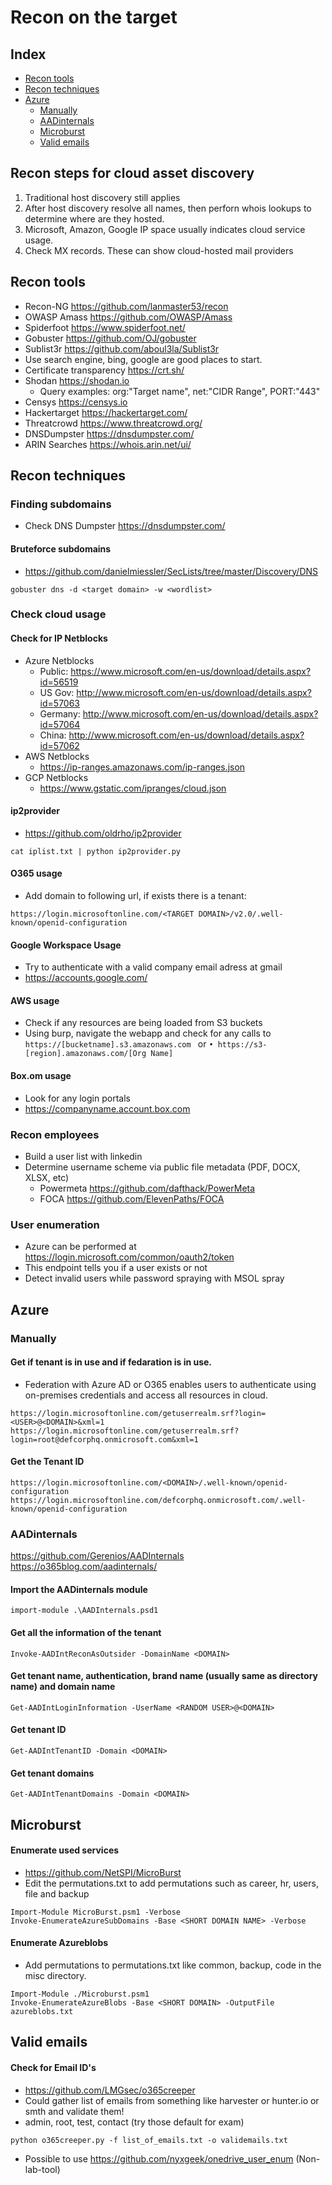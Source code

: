 # Recon on the target
## Index

* [Recon tools](#Recon-tools)
* [Recon techniques](#Recon-techniques)
* [Azure](#Azure)
  * [Manually](#Manually)
  * [AADinternals](#AADinternals)
  * [Microburst](#Microburst)
  * [Valid emails](#Valid-emails)

## Recon steps for cloud asset discovery
1. Traditional host discovery still applies
2. After host discovery resolve all names, then perforn whois lookups to determine where are they hosted.
3. Microsoft, Amazon, Google IP space usually indicates cloud service usage.
4. Check MX records. These can show cloud-hosted mail providers

## Recon tools
- Recon-NG https://github.com/lanmaster53/recon
- OWASP Amass https://github.com/OWASP/Amass 
- Spiderfoot https://www.spiderfoot.net/ 
- Gobuster https://github.com/OJ/gobuster 
- Sublist3r https://github.com/aboul3la/Sublist3r
- Use search engine, bing, google are good places to start.
- Certificate transparency https://crt.sh/
- Shodan https://shodan.io
  - Query examples: org:"Target name", net:"CIDR Range", PORT:"443" 
- Censys https://censys.io
- Hackertarget https://hackertarget.com/
- Threatcrowd https://www.threatcrowd.org/
- DNSDumpster https://dnsdumpster.com/
- ARIN Searches https://whois.arin.net/ui/

## Recon techniques
### Finding subdomains
- Check DNS Dumpster https://dnsdumpster.com/

#### Bruteforce subdomains
- https://github.com/danielmiessler/SecLists/tree/master/Discovery/DNS
```
gobuster dns -d <target domain> -w <wordlist>
```
### Check cloud usage
#### Check for IP Netblocks
- Azure Netblocks
  - Public: https://www.microsoft.com/en-us/download/details.aspx?id=56519 
  - US Gov: http://www.microsoft.com/en-us/download/details.aspx?id=57063 
  - Germany: http://www.microsoft.com/en-us/download/details.aspx?id=57064 
  - China: http://www.microsoft.com/en-us/download/details.aspx?id=57062
- AWS Netblocks
  - https://ip-ranges.amazonaws.com/ip-ranges.json
- GCP Netblocks
  - https://www.gstatic.com/ipranges/cloud.json

#### ip2provider
- https://github.com/oldrho/ip2provider
```
cat iplist.txt | python ip2provider.py
```

#### O365 usage
- Add domain to following url, if exists there is a tenant: 
```
https://login.microsoftonline.com/<TARGET DOMAIN>/v2.0/.well-known/openid-configuration
```

#### Google Workspace Usage
- Try to authenticate with a valid company email adress at gmail
- https://accounts.google.com/

#### AWS usage
- Check if any resources are being loaded from S3 buckets
- Using burp, navigate the webapp and check for any calls to ```https://[bucketname].s3.amazonaws.com ``` or  ```• https://s3-[region].amazonaws.com/[Org Name]```

#### Box.om usage
- Look for any login portals
- https://companyname.account.box.com

### Recon employees
- Build a user list with linkedin
- Determine username scheme via public file metadata (PDF, DOCX, XLSX, etc)
  - Powermeta https://github.com/dafthack/PowerMeta
  - FOCA https://github.com/ElevenPaths/FOCA

### User enumeration
- Azure can be performed at https://login.microsoft.com/common/oauth2/token
- This endpoint tells you if a user exists or not
- Detect invalid users while password spraying with MSOL spray

## Azure
### Manually
#### Get if tenant is in use and if fedaration is in use.
- Federation with Azure AD or O365 enables users to authenticate using on-premises credentials and access all resources in cloud.
```
https://login.microsoftonline.com/getuserrealm.srf?login=<USER>@<DOMAIN>&xml=1
https://login.microsoftonline.com/getuserrealm.srf?login=root@defcorphq.onmicrosoft.com&xml=1
```

#### Get the Tenant ID
```
https://login.microsoftonline.com/<DOMAIN>/.well-known/openid-configuration
https://login.microsoftonline.com/defcorphq.onmicrosoft.com/.well-known/openid-configuration
```

### AADinternals
https://github.com/Gerenios/AADInternals
https://o365blog.com/aadinternals/

#### Import the AADinternals module
```
import-module .\AADInternals.psd1
```

#### Get all the information of the tenant
```
Invoke-AADIntReconAsOutsider -DomainName <DOMAIN>
```

####  Get tenant name, authentication, brand name (usually same as directory name) and domain name
```
Get-AADIntLoginInformation -UserName <RANDOM USER>@<DOMAIN>
```

#### Get tenant ID
```
Get-AADIntTenantID -Domain <DOMAIN>
```

#### Get tenant domains
```
Get-AADIntTenantDomains -Domain <DOMAIN>
```

## Microburst
#### Enumerate used services
- https://github.com/NetSPI/MicroBurst
- Edit the permutations.txt to add permutations such as career, hr, users, file and backup
```
Import-Module MicroBurst.psm1 -Verbose
Invoke-EnumerateAzureSubDomains -Base <SHORT DOMAIN NAME> -Verbose
```

#### Enumerate Azureblobs
- Add permutations to permutations.txt like common, backup, code in the misc directory.
```
Import-Module ./Microburst.psm1
Invoke-EnumerateAzureBlobs -Base <SHORT DOMAIN> -OutputFile azureblobs.txt
```

## Valid emails
#### Check for Email ID's
- https://github.com/LMGsec/o365creeper
- Could gather list of emails from something like harvester or hunter.io or smth and validate them!
- admin, root, test, contact (try those default for exam)
```
python o365creeper.py -f list_of_emails.txt -o validemails.txt
```
- Possible to use https://github.com/nyxgeek/onedrive_user_enum (Non-lab-tool)

